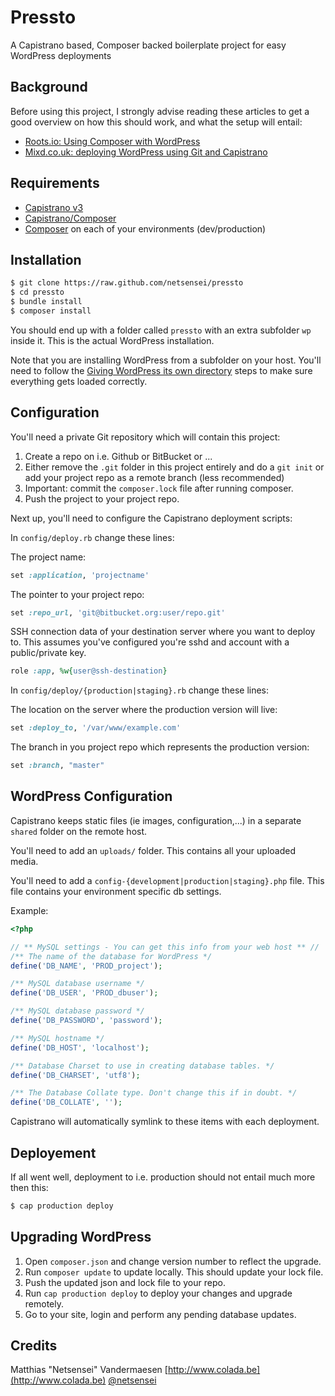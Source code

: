 # Pressto

A Capistrano based, Composer backed boilerplate project for easy WordPress
deployments

## Background

Before using this project, I strongly advise reading these articles to get a
good overview on how this should work, and what the setup will entail:

- [Roots.io: Using Composer with WordPress](roots.io/using-composer-with-wordpress/)
- [Mixd.co.uk: deploying WordPress using Git and Capistrano](http://www.mixd.co.uk/blog/deploying-wordpress-using-git-and-capistrano/)


## Requirements

- [Capistrano v3](www.capistranorb.com)
- [Capistrano/Composer](https://github.com/capistrano/composer)
- [Composer](getcomposer.org/) on each of your environments (dev/production)

## Installation

````bash
$ git clone https://raw.github.com/netsensei/pressto
$ cd pressto
$ bundle install
$ composer install
````

You should end up with a folder called `pressto` with an extra subfolder `wp`
inside it. This is the actual WordPress installation.

Note that you are installing WordPress from a subfolder on your host. You'll
need to follow the [Giving WordPress its own directory](codex.wordpress.org/Giving_WordPress_Its_Own_Directory) steps to make sure everything gets
loaded correctly.

## Configuration

You'll need a private Git repository which will contain this project:

1. Create a repo on i.e. Github or BitBucket or ...
2. Either remove the `.git` folder in this project entirely and do a `git init`
or add your project repo as a remote branch (less recommended)
3. Important: commit the `composer.lock` file after running composer.
4. Push the project to your project repo.

Next up, you'll need to configure the Capistrano deployment scripts:

In `config/deploy.rb` change these lines:

The project name:

````ruby
set :application, 'projectname'
````

The pointer to your project repo:

````ruby
set :repo_url, 'git@bitbucket.org:user/repo.git'
````

SSH connection data of your destination server where you want to deploy to. This
assumes you've configured you're sshd and account with a public/private key.

````ruby
role :app, %w{user@ssh-destination}
````

In `config/deploy/{production|staging}.rb` change these lines:

The location on the server where the production version will live:

````ruby
set :deploy_to, '/var/www/example.com'
````

The branch in you project repo which represents the production version:

````ruby
set :branch, "master"
````
## WordPress Configuration

Capistrano keeps static files (ie images, configuration,...) in a separate
`shared` folder on the remote host.

You'll need to add an `uploads/` folder. This contains all your uploaded media.

You'll need to add a `config-{development|production|staging}.php` file. This
file contains your environment specific db settings.

Example:

````php
<?php

// ** MySQL settings - You can get this info from your web host ** //
/** The name of the database for WordPress */
define('DB_NAME', 'PROD_project');

/** MySQL database username */
define('DB_USER', 'PROD_dbuser');

/** MySQL database password */
define('DB_PASSWORD', 'password');

/** MySQL hostname */
define('DB_HOST', 'localhost');

/** Database Charset to use in creating database tables. */
define('DB_CHARSET', 'utf8');

/** The Database Collate type. Don't change this if in doubt. */
define('DB_COLLATE', '');
````

Capistrano will automatically symlink to these items with each deployment.

## Deployement

If all went well, deployment to i.e. production should not entail much more then
this:

````bash
$ cap production deploy
````

## Upgrading WordPress

1. Open `composer.json` and change version number to reflect the upgrade.
2. Run `composer update` to update locally. This should update your lock file.
3. Push the updated json and lock file to your repo.
4. Run `cap production deploy` to deploy your changes and upgrade remotely.
5. Go to your site, login and perform any pending database updates.

## Credits

Matthias "Netsensei" Vandermaesen
[http://www.colada.be](http://www.colada.be)
[@netsensei](https://twitter.com/netsensei)


